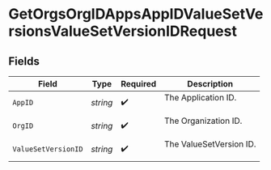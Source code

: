 # GetOrgsOrgIDAppsAppIDValueSetVersionsValueSetVersionIDRequest


## Fields

| Field                     | Type                      | Required                  | Description               |
| ------------------------- | ------------------------- | ------------------------- | ------------------------- |
| `AppID`                   | *string*                  | :heavy_check_mark:        | The Application ID.<br/><br/> |
| `OrgID`                   | *string*                  | :heavy_check_mark:        | The Organization ID.<br/><br/> |
| `ValueSetVersionID`       | *string*                  | :heavy_check_mark:        | The ValueSetVersion ID.<br/><br/> |